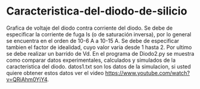 # Caracteristica-del-diodo-de-silicio
Grafica de voltaje del diodo contra corriente del diodo.
Se debe de especificar la corriente de fuga Is (o de saturación inversa), por lo general 
se encuentra en el orden de 10-6 A a 10-15 A.
Se debe de especificar tambien el factor de idealidad, cuyo valor varia desde 1 hasta 2. 
Por ultimo se debe realizar un barrido de Vd. 
En el programa de Diodo2.py se muestra como comparar datos experimentales, calculados y simulados de la caracteristica del diodo.
datos1.txt son los datos de la simulacion, si usted quiere obtener estos datos ver el video https://www.youtube.com/watch?v=QRiAhm0YjY4.
